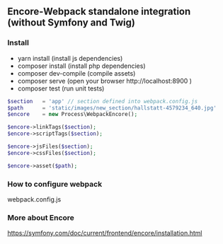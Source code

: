  ## Encore-Webpack standalone integration (without Symfony and Twig)
 ### Install
 * yarn install (install js dependencies)
 * composer install (install php dependencies)
 * composer dev-compile (compile assets)
 * composer serve (open your browser http://localhost:8900 )
 * composer test (run unit tests)
 
 ```php
 $section   = 'app' // section defined into webpack.config.js
 $path      = 'static/images/new_section/hallstatt-4579234_640.jpg'
 $encore    = new Process\WebpackEncore();
 
 $encore->linkTags($section);
 $encore->scriptTags($section);
 
 $encore->jsFiles($section);
 $encore->cssFiles($section);
 
 $encore->asset($path);
```
 
 
 ### How to configure webpack
 webpack.config.js
 
 ### More about Encore
 https://symfony.com/doc/current/frontend/encore/installation.html
 

